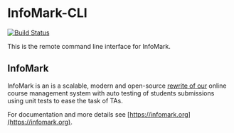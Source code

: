 # InfoMark-CLI

[![Build Status](https://ci.patwie.com/api/badges/infomark-org/infomark-cli/status.svg)](http://ci.patwie.com/infomark-org/infomark-cli)

This is the remote command line interface for InfoMark.

## InfoMark

InfoMark is an is a scalable, modern and open-source [rewrite of our](https://github.com/infomark-org/InfoMark-deprecated)
online course management system with auto testing of students submissions using unit tests to ease the task of TAs.

For documentation and more details see [https://infomark.org](https://infomark.org).
